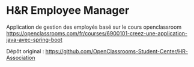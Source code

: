 # H&R Employee Manager

Application de gestion des employés basé sur le cours openclassroom https://openclassrooms.com/fr/courses/6900101-creez-une-application-java-avec-spring-boot

Dépôt original : https://github.com/OpenClassrooms-Student-Center/HR-Association


